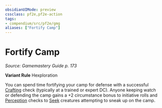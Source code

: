 ```yaml
---
obsidianUIMode: preview
cssclass: pf2e,pf2e-action
tags:
- compendium/src/pf2e/gmg
aliases: ["Fortify Camp"]
---
```

# Fortify Camp
*Source: Gamemastery Guide p. 173*  

**Variant Rule** Hexploration

You can spend time fortifying your camp for defense with a successful [Crafting](compendium/skills.md#Crafting) check (typically at a trained or expert DC). Anyone keeping watch or defending the camp gains a +2 circumstance bonus to initiative rolls and [Perception](compendium/skills.md#Perception) checks to [Seek](rules/actions/seek.md) creatures attempting to sneak up on the camp.